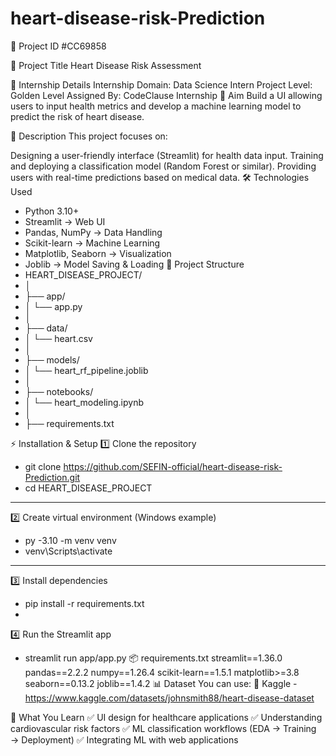 # heart-disease-risk-Prediction
📌 Project ID
#CC69858

📌 Project Title
Heart Disease Risk Assessment

📌 Internship Details
Internship Domain: Data Science Intern
Project Level: Golden Level
Assigned By: CodeClause Internship
🎯 Aim
Build a UI allowing users to input health metrics and develop a machine learning model to predict the risk of heart disease.

📝 Description
This project focuses on:

Designing a user-friendly interface (Streamlit) for health data input.
Training and deploying a classification model (Random Forest or similar).
Providing users with real-time predictions based on medical data.
🛠️ Technologies Used
- Python 3.10+
- Streamlit  → Web UI
- Pandas, NumPy → Data Handling
- Scikit-learn → Machine Learning
- Matplotlib, Seaborn → Visualization
- Joblib → Model Saving & Loading
📂 Project Structure
- HEART_DISEASE_PROJECT/
- │
- ├── app/
- │   └── app.py
- │
- ├── data/
- │   └── heart.csv
- │
- ├── models/
- │   └── heart_rf_pipeline.joblib
- │
- ├── notebooks/
- │   └── heart_modeling.ipynb
- │
- ├── requirements.txt





⚡ Installation & Setup
1️⃣ Clone the repository
- git clone https://github.com/SEFIN-official/heart-disease-risk-Prediction.git
- cd HEART_DISEASE_PROJECT
---
2️⃣ Create virtual environment (Windows example)
- py -3.10 -m venv venv
- venv\Scripts\activate
---
3️⃣ Install dependencies
- pip install -r requirements.txt
- 
4️⃣ Run the Streamlit app
- streamlit run app/app.py
📦 requirements.txt
streamlit==1.36.0
pandas==2.2.2
numpy==1.26.4
scikit-learn==1.5.1
matplotlib>=3.8
seaborn==0.13.2
joblib==1.4.2
📊 Dataset
You can use:
🔗 Kaggle -https://www.kaggle.com/datasets/johnsmith88/heart-disease-dataset

📖 What You Learn
✅ UI design for healthcare applications
✅ Understanding cardiovascular risk factors
✅ ML classification workflows (EDA → Training → Deployment)
✅ Integrating ML with web applications
